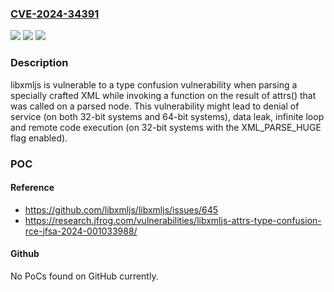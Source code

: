 ### [CVE-2024-34391](https://cve.mitre.org/cgi-bin/cvename.cgi?name=CVE-2024-34391)
![](https://img.shields.io/static/v1?label=Product&message=n%2Fa&color=blue)
![](https://img.shields.io/static/v1?label=Version&message=n%2Fa&color=blue)
![](https://img.shields.io/static/v1?label=Vulnerability&message=CWE-843%20Access%20of%20Resource%20Using%20Incompatible%20Type%20('Type%20Confusion')&color=brighgreen)

### Description

libxmljs is vulnerable to a type confusion vulnerability when parsing a specially crafted XML while invoking a function on the result of attrs() that was called on a parsed node. This vulnerability might lead to denial of service (on both 32-bit systems and 64-bit systems), data leak, infinite loop and remote code execution (on 32-bit systems with the XML_PARSE_HUGE flag enabled).

### POC

#### Reference
- https://github.com/libxmljs/libxmljs/issues/645
- https://research.jfrog.com/vulnerabilities/libxmljs-attrs-type-confusion-rce-jfsa-2024-001033988/

#### Github
No PoCs found on GitHub currently.

